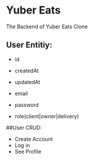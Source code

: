 # Yuber Eats
The Backend of Yuber Eats Clone

## User Entitiy:

- id
- createdAt
- updatedAt

- email
- password
- role(client|owner|delivery)

##User CRUD:

- Create Account
- Log in
- See Profile